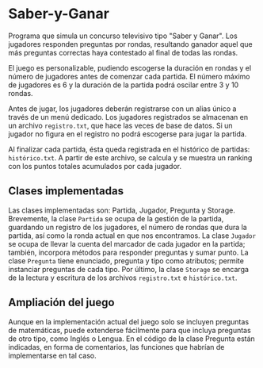 # Saber-y-Ganar
Programa que simula un concurso televisivo tipo "Saber y Ganar". Los jugadores responden preguntas por rondas, resultando ganador aquel que más preguntas correctas haya contestado al final de todas las rondas.

El juego es personalizable, pudiendo escogerse la duración en rondas y el número de jugadores antes de comenzar cada partida. El número máximo de jugadores es 6 y la duración de la partida podrá oscilar entre 3 y 10 rondas. 

Antes de jugar, los jugadores deberán registrarse con un alias único a través de un menú dedicado. Los jugadores registrados se almacenan en un archivo `registro.txt`, que hace las veces de base de datos. Si un jugador no figura en el registro no podrá escogerse para jugar la partida. 

Al finalizar cada partida, ésta queda registrada en el histórico de partidas: `histórico.txt`. A partir de este archivo, se calcula y se muestra un ranking con los puntos totales acumulados por cada jugador.

## Clases implementadas
Las clases implementadas son: Partida, Jugador, Pregunta y Storage. Brevemente, la clase `Partida` se ocupa de la gestión de la partida, guardando un registro de los jugadores, el número de rondas que dura la partida, así como la ronda actual en que nos encontramos. La clase `Jugador` se ocupa de llevar la cuenta del marcador de cada jugador en la partida; también, incorpora métodos para responder preguntas y sumar punto. La clase `Pregunta` tiene enunciado, pregunta y tipo como atributos; permite instanciar preguntas de cada tipo. Por último, la clase `Storage` se encarga de la lectura y escritura de los archivos `registro.txt` e `histórico.txt`.

## Ampliación del juego
Aunque en la implementación actual del juego solo se incluyen preguntas de matemáticas, puede extenderse fácilmente para que incluya preguntas de otro tipo, como Inglés o Lengua. En el código de la clase Pregunta están indicadas, en forma de comentarios, las funciones que habrían de implementarse en tal caso.

